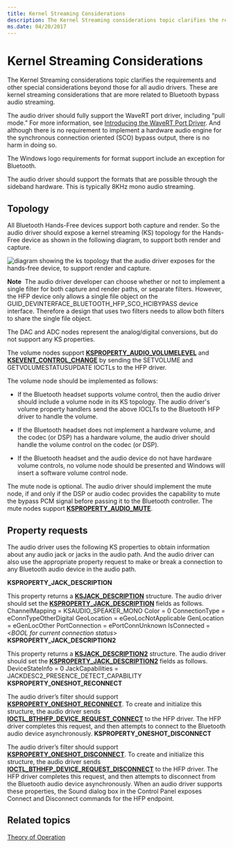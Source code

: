 ```yaml
---
title: Kernel Streaming Considerations
description: The Kernel Streaming considerations topic clarifies the requirements and other special considerations related to Bluetooth bypass audio streaming.
ms.date: 04/20/2017
---
```


# Kernel Streaming Considerations


The Kernel Streaming considerations topic clarifies the requirements and other special considerations beyond those for all audio drivers. These are kernel streaming considerations that are more related to Bluetooth bypass audio streaming.

The audio driver should fully support the WaveRT port driver, including “pull mode.” For more information, see [Introducing the WaveRT Port Driver](introducing-the-wavert-port-driver.md). And although there is no requirement to implement a hardware audio engine for the synchronous connection oriented (SCO) bypass output, there is no harm in doing so.

The Windows logo requirements for format support include an exception for Bluetooth.

The audio driver should support the formats that are possible through the sideband hardware. This is typically 8KHz mono audio streaming.

## <span id="Topology"></span><span id="topology"></span><span id="TOPOLOGY"></span>Topology


All Bluetooth Hands-Free devices support both capture and render. So the audio driver should expose a kernel streaming (KS) topology for the Hands-Free device as shown in the following diagram, to support both render and capture.

![diagram showing the ks topology that the audio driver exposes for the hands-free device, to support render and capture.](images/btth-bypass-topology.png)

**Note**  The audio driver developer can choose whether or not to implement a single filter for both capture and render paths, or separate filters. However, the HFP device only allows a single file object on the GUID\_DEVINTERFACE\_BLUETOOTH\_HFP\_SCO\_HCIBYPASS device interface. Therefore a design that uses two filters needs to allow both filters to share the single file object.

 

The DAC and ADC nodes represent the analog/digital conversions, but do not support any KS properties.

The volume nodes support [**KSPROPERTY\_AUDIO\_VOLUMELEVEL**](./ksproperty-audio-volumelevel.md) and [**KSEVENT\_CONTROL\_CHANGE**](./ksevent-control-change.md) by sending the SETVOLUME and GETVOLUMESTATUSUPDATE IOCTLs to the HFP driver.

The volume node should be implemented as follows:

-   If the Bluetooth headset supports volume control, then the audio driver should include a volume node in its KS topology. The audio driver's volume property handlers send the above IOCLTs to the Bluetooth HFP driver to handle the volume.

-   If the Bluetooth headset does not implement a hardware volume, and the codec (or DSP) has a hardware volume, the audio driver should handle the volume control on the codec (or DSP).

-   If the Bluetooth headset and the audio device do not have hardware volume controls, no volume node should be presented and Windows will insert a software volume control node.

The mute node is optional. The audio driver should implement the mute node, if and only if the DSP or audio codec provides the capability to mute the bypass PCM signal before passing it to the Bluetooth controller. The mute nodes support [**KSPROPERTY\_AUDIO\_MUTE**](./ksproperty-audio-mute.md).

## <span id="Property_requests"></span><span id="property_requests"></span><span id="PROPERTY_REQUESTS"></span>Property requests


The audio driver uses the following KS properties to obtain information about any audio jack or jacks in the audio path. And the audio driver can also use the appropriate property request to make or break a connection to any Bluetooth audio device in the audio path.

**KSPROPERTY\_JACK\_DESCRIPTION**

This property returns a [**KSJACK\_DESCRIPTION**](./ksjack-description.md) structure. The audio driver should set the [**KSPROPERTY\_JACK\_DESCRIPTION**](./ksproperty-jack-description.md) fields as follows.
ChannelMapping = KSAUDIO\_SPEAKER\_MONO
Color = 0
ConnectionType = eConnTypeOtherDigital
GeoLocation = eGeoLocNotApplicable
GenLocation = eGenLocOther
PortConnection = ePortConnUnknown
IsConnected = &lt;*BOOL for current connection status*&gt;
**KSPROPERTY\_JACK\_DESCRIPTION2**

This property returns a [**KSJACK\_DESCRIPTION2**](./ksjack-description2.md) structure. The audio driver should set the [**KSPROPERTY\_JACK\_DESCRIPTION2**](./ksproperty-jack-description2.md) fields as follows.
DeviceStateInfo = 0
JackCapabilities = JACKDESC2\_PRESENCE\_DETECT\_CAPABILITY
**KSPROPERTY\_ONESHOT\_RECONNECT**

The audio driver’s filter should support [**KSPROPERTY\_ONESHOT\_RECONNECT**](./ksproperty-oneshot-reconnect.md). To create and initialize this structure, the audio driver sends [**IOCTL\_BTHHFP\_DEVICE\_REQUEST\_CONNECT**](/windows-hardware/drivers/ddi/bthhfpddi/ni-bthhfpddi-ioctl_bthhfp_device_request_connect) to the HFP driver. The HFP driver completes this request, and then attempts to connect to the Bluetooth audio device asynchronously.
**KSPROPERTY\_ONESHOT\_DISCONNECT**

The audio driver’s filter should support [**KSPROPERTY\_ONESHOT\_DISCONNECT**](./ksproperty-oneshot-disconnect.md). To create and initialize this structure, the audio driver sends [**IOCTL\_BTHHFP\_DEVICE\_REQUEST\_DISCONNECT**](/windows-hardware/drivers/ddi/bthhfpddi/ni-bthhfpddi-ioctl_bthhfp_device_request_disconnect) to the HFP driver. The HFP driver completes this request, and then attempts to disconnect from the Bluetooth audio device asynchronously.
When an audio driver supports these properties, the Sound dialog box in the Control Panel exposes Connect and Disconnect commands for the HFP endpoint.

## <span id="related_topics"></span>Related topics
[Theory of Operation](theory-of-operation.md)
